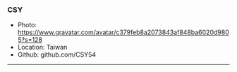 ### CSY
- Photo: https://www.gravatar.com/avatar/c379feb8a2073843af848ba6020d9805?s=128
- Location: Taiwan
- Github: github.com/CSY54
***
